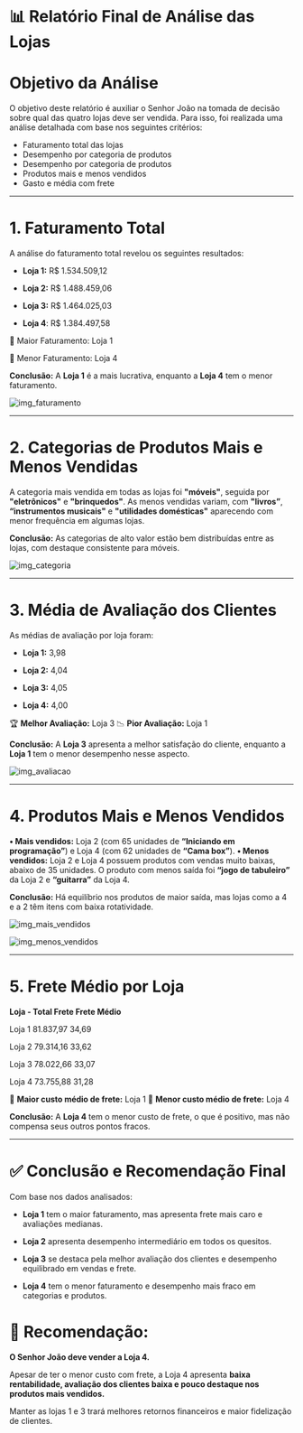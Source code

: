 # 📊 **Relatório Final de Análise das Lojas**

# **Objetivo da Análise**

O objetivo deste relatório é auxiliar o Senhor João na tomada de decisão sobre qual das quatro lojas deve ser vendida. Para isso, foi realizada uma análise detalhada com base nos seguintes critérios:

*   Faturamento total das lojas
*   Desempenho por categoria de produtos
*   Desempenho por categoria de produtos
*   Produtos mais e menos vendidos
*   Gasto e média com frete

________________________________________
# **1.** **Faturamento Total**

A análise do faturamento total revelou os seguintes resultados:

*   **Loja 1:**  R$ 1.534.509,12

*   **Loja 2:**  R$ 1.488.459,06

*   **Loja 3:**  R$ 1.464.025,03

*   **Loja 4**:  R$ 1.384.497,58

🔼 Maior Faturamento: Loja 1

🔽 Menor Faturamento: Loja 4

**Conclusão:** A **Loja 1** é a mais lucrativa, enquanto a **Loja 4** tem o menor faturamento.

![img_faturamento](https://github.com/user-attachments/assets/017d1523-bb7d-4c58-8303-31e304823fb3)

________________________________________
# **2.** **Categorias de Produtos Mais e Menos Vendidas**

A categoria mais vendida em todas as lojas foi **"móveis"**, seguida por **"eletrônicos"** e **"brinquedos"**. As menos vendidas variam, com **"livros”**, **“instrumentos musicais"** e **"utilidades domésticas"** aparecendo com menor frequência em algumas lojas.

**Conclusão:** As categorias de alto valor estão bem distribuídas entre as lojas, com destaque consistente para móveis.

![img_categoria](https://github.com/user-attachments/assets/ece653e5-ccd4-4f76-b9ef-8d49ac92cfd1)

________________________________________
# **3. Média de Avaliação dos Clientes**

As médias de avaliação por loja foram:

*   **Loja 1:** 3,98

*   **Loja 2:** 4,04

*   **Loja 3:** 4,05

*   **Loja 4:** 4,00

🏆 **Melhor Avaliação:** Loja 3
📉 **Pior Avaliação:** Loja 1

**Conclusão:** A **Loja 3** apresenta a melhor satisfação do cliente, enquanto a **Loja 1** tem o menor desempenho nesse aspecto.

![img_avaliacao](https://github.com/user-attachments/assets/ec7b7bda-883a-4c1d-bc35-f6c022edbaea)

________________________________________
# **4. Produtos Mais e Menos Vendidos**

**• Mais vendidos:** Loja 2 (com 65 unidades de **“Iniciando em programação”**) e Loja 4 (com 62 unidades de **“Cama box”**).
**• Menos vendidos:** Loja 2 e Loja 4 possuem produtos com vendas muito baixas, abaixo de 35 unidades. O produto com menos saída foi **“jogo de tabuleiro”** da Loja 2 e **“guitarra”** da Loja 4.

**Conclusão:** Há equilíbrio nos produtos de maior saída, mas lojas como a 4 e a 2 têm itens com baixa rotatividade.

![img_mais_vendidos](https://github.com/user-attachments/assets/c60dc9f8-244d-4d97-b051-87546a49a09d)

![img_menos_vendidos](https://github.com/user-attachments/assets/62f02205-9d62-4aa2-9c86-b2af06f0a16d)

________________________________________
# **5. Frete Médio por Loja**

**Loja  - Total Frete  Frete Médio**

Loja 1  81.837,97 34,69

Loja 2  79.314,16 33,62

Loja 3  78.022,66 33,07

Loja 4  73.755,88 31,28

🔼 **Maior custo médio de frete:** Loja 1
🔽 **Menor custo médio de frete:** Loja 4

**Conclusão:** A **Loja 4** tem o menor custo de frete, o que é positivo, mas não compensa seus outros pontos fracos.

________________________________________
# ✅ **Conclusão e Recomendação Final**

Com base nos dados analisados:


*   **Loja 1** tem o maior faturamento, mas apresenta frete mais caro e avaliações medianas.

*   **Loja 2** apresenta desempenho intermediário em todos os quesitos.

*   **Loja 3** se destaca pela melhor avaliação dos clientes e desempenho equilibrado em vendas e frete.

*   **Loja 4** tem o menor faturamento  e desempenho mais fraco em categorias e produtos.

# 🛑 **Recomendação:**

**O Senhor João deve vender a Loja 4.**

Apesar de ter o menor custo com frete, a Loja 4 apresenta **baixa rentabilidade, avaliação dos clientes baixa e pouco destaque nos produtos mais vendidos.** 

Manter as lojas 1 e 3 trará melhores retornos financeiros e maior fidelização de clientes.
